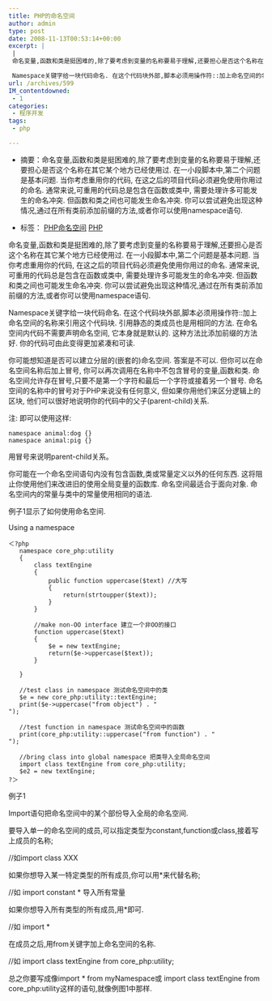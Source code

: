 ```yaml
---
title: PHP的命名空间
author: admin
type: post
date: 2008-11-13T00:53:14+00:00
excerpt: |
 |
 命名变量,函数和类是挺困难的,除了要考虑到变量的名称要易于理解,还要担心是否这个名称在其它某个地方已经使用过. 在一小段脚本中,第二个问题是基本问题. 当你考虑重用你的代码, 在这之后的项目代码必须避免使用你用过的命名. 通常来说,可重用的代码总是包含在函数或类中, 需要处理许多可能发生的命名冲突. 但函数和类之间也可能发生命名冲突. 你可以尝试避免出现这种情况,通过在所有类前添加前缀的方法,或者你可以使用namespace语句.

 Namespace关键字给一块代码命名. 在这个代码块外部,脚本必须用操作符::加上命名空间的名称来引用这个代码块. 引用静态的类成员也是用相同的方法. 在命名空间内代码不需要声明命名空间, 它本身就是默认的. 这种方法比添加前缀的方法好. 你的代码可由此变得更加紧凑和可读.
url: /archives/599
IM_contentdowned:
 - 1
categories:
 - 程序开发
tags:
 - php

---
```


- 摘要：命名变量,函数和类是挺困难的,除了要考虑到变量的名称要易于理解,还要担心是否这个名称在其它某个地方已经使用过. 在一小段脚本中,第二个问题是基本问题. 当你考虑重用你的代码, 在这之后的项目代码必须避免使用你用过的命名. 通常来说,可重用的代码总是包含在函数或类中, 需要处理许多可能发生的命名冲突. 但函数和类之间也可能发生命名冲突. 你可以尝试避免出现这种情况,通过在所有类前添加前缀的方法,或者你可以使用namespace语句.

- 标签： [PHP命名空间](http://www.51cto.com/php/search.php?keyword=PHP%C3%FC%C3%FB%BF%D5%BC%E4) [PHP](http://www.51cto.com/php/search.php?keyword=PHP)

命名变量,函数和类是挺困难的,除了要考虑到变量的名称要易于理解,还要担心是否这个名称在其它某个地方已经使用过. 在一小段脚本中,第二个问题是基本问题. 当你考虑重用你的代码, 在这之后的项目代码必须避免使用你用过的命名. 通常来说,可重用的代码总是包含在函数或类中, 需要处理许多可能发生的命名冲突. 但函数和类之间也可能发生命名冲突. 你可以尝试避免出现这种情况,通过在所有类前添加前缀的方法,或者你可以使用namespace语句.


Namespace关键字给一块代码命名. 在这个代码块外部,脚本必须用操作符::加上命名空间的名称来引用这个代码块. 引用静态的类成员也是用相同的方法. 在命名空间内代码不需要声明命名空间, 它本身就是默认的. 这种方法比添加前缀的方法好. 你的代码可由此变得更加紧凑和可读.


你可能想知道是否可以建立分层的(嵌套的)命名空间. 答案是不可以. 但你可以在命名空间名称后加上冒号, 你可以再次调用在名称中不包含冒号的变量,函数和类. 命名空间允许存在冒号,只要不是第一个字符和最后一个字符或接着另一个冒号. 命名空间的名称中的冒号对于PHP来说没有任何意义, 但如果你用他们来区分逻辑上的区块, 他们可以很好地说明你的代码中的父子(parent-child)关系.


注: 即可以使用这样:


```
namespace animal:dog {}
namespace animal:pig {}
```

用冒号来说明parent-child关系。


你可能在一个命名空间语句内没有包含函数,类或常量定义以外的任何东西. 这将阻止你使用他们来改进旧的使用全局变量的函数库. 命名空间最适合于面向对象. 命名空间内的常量与类中的常量使用相同的语法.


例子1显示了如何使用命名空间.


Using a namespace


```
＜?php
   namespace core_php:utility
   {
       class textEngine
       {
           public function uppercase($text) //大写
           {
               return(strtoupper($text));
           }
       }

       //make non-OO interface 建立一个非OO的接口
       function uppercase($text)
       {
           $e = new textEngine;
           return($e->uppercase($text));
       }

   }

   //test class in namespace 测试命名空间中的类
   $e = new core_php:utility::textEngine;
   print($e->uppercase("from object") . "
");

   //test function in namespace 测试命名空间中的函数
   print(core_php:utility::uppercase("from function") . "
");

   //bring class into global namespace 把类导入全局命名空间
   import class textEngine from core_php:utility;
   $e2 = new textEngine;
?＞
```

例子1

Import语句把命名空间中的某个部份导入全局的命名空间.


要导入单一的命名空间的成员,可以指定类型为constant,function或class,接着写上成员的名称;


//如import class XXX


如果你想导入某一特定类型的所有成员,你可以用*来代替名称;


//如 import constant * 导入所有常量


如果你想导入所有类型的所有成员,用*即可.


//如 import *


在成员之后,用from关键字加上命名空间的名称.


//如 import class textEngine from core_php:utility;


总之你要写成像import * from myNamespace或 import class textEngine from core_php:utility这样的语句,就像例图1中那样.